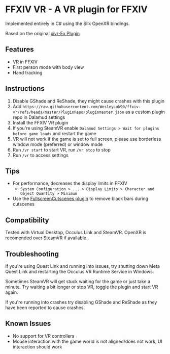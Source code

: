 # FFXIV VR - A VR plugin for FFXIV

Implemented entirely in C# using the Silk OpenXR bindings.

Based on the original [xivr-Ex Plugin](https://github.com/ProjectMimer/xivr-Ex)

## Features

-   VR in FFXIV
-   First person mode with body view
-   Hand tracking

## Instructions

1. Disable GShade and ReShade, they might cause crashes with this plugin
2. Add `https://raw.githubusercontent.com/WesleyLuk90/ffxiv-vr/refs/heads/master/PluginRepo/pluginmaster.json` as a custom plugin repo in Dalamud settings
3. Install the FFXIV VR plugin
4. If you're using SteamVR enable `Dalamud Settings > Wait for plugins before game loads` and restart the game
5. VR will not work if the game is set to full screen, please use borderless window mode (preferred) or window mode
6. Run `/vr start` to start VR, run `/vr stop` to stop
7. Run `/vr` to access settings

## Tips

-   For performance, decreases the display limits in FFXIV
    -   `System Configuration > ... > Display Limits > Character and Object Quantity > Minimum`
-   Use the [FullscreenCutscenes plugin](https://github.com/goaaats/Dalamud.FullscreenCutscenes) to remove black bars during cutscenes

## Compatibility

Tested with Virtual Desktop, Occulus Link and SteamVR. OpenXR is recomended over SteamVR if available.

## Troubleshooting

If you're using Quest Link and running into issues, try shutting down Meta Quest Link and restarting the Occulus VR Runtime Service in Windows.

Sometimes SteamVR will get stuck waiting for the game or just take a minute. Try waiting a bit longer or stop VR, toggle the plugin and start VR again.

If you're running into crashes try disabling GShade and ReShade as they have been reported to cause crashes.

## Known Issues

-   No support for VR controllers
-   Mouse interaction with the game world is not aligned/does not work, UI interaction should work
